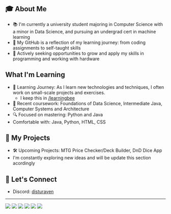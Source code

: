 ## 🎓 About Me
- 📚 I'm currently a university student majoring in Computer Science with a minor in Data Science, and pursuing an undergrad cert in machine learning
- 🌱 My GitHub is a reflection of my learning journey: from coding assignments to self-taught skills
- 💼 Actively seeking opportunities to grow and apply my skills in programming and working with hardware

##  What I'm Learning
- 📝 Learning Journey: As I learn new technologies and techniques, I often work on small-scale projects and exercises.<br>
  - I keep this in [/learningbee](https://github.com/bereamk/learningbee)
- 🏫 Recent coursework: Foundations of Data Science, Intermediate Java, Computer Systems and Architecture
- 🔍 Focused on mastering: Python and Java
- Comfortable with: Java, Python, HTML, CSS


## 🚀 My Projects
- 🛠️ Upcoming Projects: MTG Price Checker/Deck Builder, DnD Dice App
- I'm constantly exploring new ideas and will be update this section acordingly

## 🤝 Let's Connect
- Discord: [disturaven](https://discordapp.com/users/1059950034004738172)

<!-- Optional Footer -->
---
![](https://img.shields.io/badge/OS-MacOS-informational?style=flat&logo=Apple&logoColor=white&color=blue)
![](https://img.shields.io/badge/IDE-Visual_Studio_Code-informational?style=flat&logo=editorconfig&logoColor=white&color=purple)
![](https://img.shields.io/badge/IDE-IntelliJ_IDEA-informational?style=flat&logo=intellij-idea&logoColor=white&color=purple)
![](https://img.shields.io/badge/IDE-DataSpell-informational?style=flat&logo=dataspell&logoColor=white&color=purple)
![](https://img.shields.io/badge/Code-Python-informational?style=flat&logo=python&logoColor=white&color=red)
![](https://img.shields.io/badge/Code-Java-informational?style=flat&logo=openjdk&logoColor=white&color=red)



<!--
**bereamk/bereamk** is a ✨ _special_ ✨ repository because its `README.md` (this file) appears on your GitHub profile.

Here are some ideas to get you started:

- 🔭 I’m currently working on ...
- 🌱 I’m currently learning ...
- 👯 I’m looking to collaborate on ...
- 🤔 I’m looking for help with ...
- 💬 Ask me about ...
- 📫 How to reach me: ...
- 😄 Pronouns: ...
- ⚡ Fun fact: ...
-->

